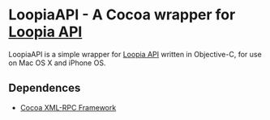 # LoopiaAPI - A Cocoa wrapper for [Loopia API](https://loopia.se/api/ "Loopia API website")

LoopiaAPI is a simple wrapper for [Loopia API](https://loopia.se/api/ "Loopia API website") written in Objective-C, for use on Mac OS X and iPhone OS.

## Dependences

* [Cocoa XML-RPC Framework](http://github.com/eczarny/xmlrpc "Framework website")
